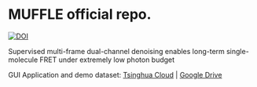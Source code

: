 # MUFFLE official repo.
[![DOI](https://zenodo.org/badge/750767181.svg)](https://doi.org/10.5281/zenodo.14054167)

Supervised multi-frame dual-channel denoising enables long-term single-molecule FRET under extremely low photon budget



GUI Application and demo dataset: [Tsinghua Cloud](https://cloud.tsinghua.edu.cn/d/75b2b8d75ade4cfd885a/) | [Google Drive](https://drive.google.com/drive/folders/1ImSxzUWSk1uXShXKgl-JNOQflzZ1TyAV?usp=sharing) 

